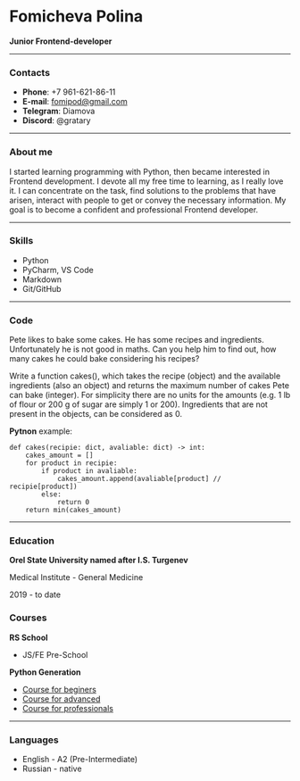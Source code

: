 # Fomicheva Polina
**Junior Frontend-developer**
***
### Contacts
* **Phone**: +7 961-621-86-11
* **E-mail**: fomipod@gmail.com
* **Telegram**: Diamova
* **Discord**: @gratary
***
### About me
I started learning programming with Python, then became interested in Frontend development. I devote all my free time to learning, as I really love it. I can concentrate on the task, find solutions to the problems that have arisen, interact with people to get or convey the necessary information. My goal is to become a confident and professional Frontend developer.
***
### Skills
* Python
* PyCharm, VS Code
* Markdown
* Git/GitHub
***
### Code
Pete likes to bake some cakes. He has some recipes and ingredients. Unfortunately he is not good in maths. Can you help him to find out, how many cakes he could bake considering his recipes?

Write a function cakes(), which takes the recipe (object) and the available ingredients (also an object) and returns the maximum number of cakes Pete can bake (integer). For simplicity there are no units for the amounts (e.g. 1 lb of flour or 200 g of sugar are simply 1 or 200). Ingredients that are not present in the objects, can be considered as 0.

**Pytnon** example:
```
def cakes(recipie: dict, avaliable: dict) -> int:
    cakes_amount = []
    for product in recipie:
        if product in avaliable:
            cakes_amount.append(avaliable[product] // recipie[product])
        else:
            return 0
    return min(cakes_amount)
```
***
### Education
**Orel State University named after I.S. Turgenev**

Medical Institute - General Medicine

2019 - to date

### Courses
**RS School**
* JS/FE Pre-School

**Python Generation**
* [Course for beginers](https://stepik.org/certificate/043d34b7bdb9f585911f68ab2808adf840628836.png?language=en&resolution=low)
* [Course for advanced](https://stepik.org/certificate/6ac0730327c373c413bf9a2f7d6addd574e1beb5.png?language=en&resolution=low)
* [Course for professionals](https://stepik.org/certificate/1b395ddfa5cd2d7323106b8d64d541b29870aa9c.png?language=en&resolution=low)
***
### Languages
* English - A2 (Pre-Intermediate)
* Russian - native